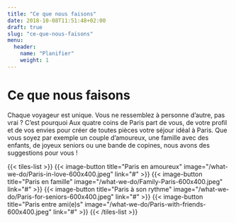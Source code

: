 ```yaml
---
title: "Ce que nous faisons"
date: 2018-10-08T11:51:48+02:00
draft: true
slug: "ce-que-nous-faisons"
menu: 
  header:
    name: "Planifier"
    weight: 1
---
```


# Ce que nous faisons
Chaque voyageur est unique. Vous ne ressemblez à personne d’autre, pas vrai ? C’est pourquoi Aux quatre coins de Paris part de vous, de votre profil et de vos envies pour créer de toutes pièces votre séjour idéal à Paris. Que vous soyez par exemple un couple d’amoureux, une famille avec des enfants, de joyeux seniors ou une bande de copines, nous avons des suggestions pour vous !

{{< tiles-list >}}
  {{< image-button title="Paris en amoureux"
      image="/what-we-do/Paris-in-love-600x400.jpeg"
      link="#" >}}
  {{< image-button title="Paris en famille"
      image="/what-we-do/Family-Paris-600x400.jpeg"
      link="#" >}}
  {{< image-button title="Paris à son rythme"
      image="/what-we-do/Paris-for-seniors-600x400.jpeg"
      link="#" >}}
  {{< image-button title="Paris entre ami(e)s"
      image="/what-we-do/Paris-with-friends-600x400.jpeg"
      link="#" >}}
{{< /tiles-list >}}
